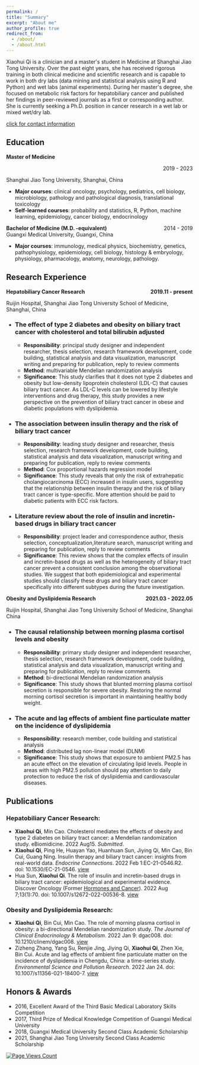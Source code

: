 ```yaml
---
permalink: /
title: "Summary"
excerpt: "About me"
author_profile: true
redirect_from: 
  - /about/
  - /about.html
---
```


Xiaohui Qi is a clinician and a master's student in Medicine at Shanghai Jiao Tong University. Over the past eight years, she has received rigorous training in both clinical medicine and scientific research and is capable to work in both dry labs (data mining and statistical analysis using R and Python) and wet labs (animal experiments). During her master's degree, she focused on metabolic risk factors for hepatobiliary cancer and published her findings in peer-reviewed journals as a first or corresponding author. She is currently seeking a Ph.D. position in cancer research in a wet lab or mixed wet/dry lab.

[click for contact information](https://xiaoohuiqi.github.io/contact)

## Education
**Master of Medicine**        <p style="text-align:right;">2019 - 2023</p>
Shanghai Jiao Tong University, Shanghai, China <br/>
  * **Major courses**: clinical oncology, psychology, pediatrics, cell biology, microbiology, pathology and pathological diagnosis, translational toxicology
  * **Self-learned courses**: probability and statistics, R, Python, machine learning, epidemiology, cancer biology, endocrinology

**Bachelor of Medicine (M.D. -equivalent)** <span style="float:right;">2014 - 2019</span>  <br/> 
Guangxi Medical University, Guangxi, China <br/>
  * **Major courses**: immunology, medical physics, biochemistry, genetics, pathophysiology, epidemiology, cell biology, histology & embryology, physiology, pharmacology, anatomy, neurology, pathology.

## Research Experience
**<p style="text-align:left;">Hepatobiliary Cancer Research<span style="float:right;">2019.11 - present</span></p>**
Ruijin Hospital, Shanghai Jiao Tong University School of Medicine, Shanghai, China <br/>
* ### The effect of type 2 diabetes and obesity on biliary tract cancer with cholesterol and total bilirubin adjusted
     * **Responsibility**: principal study designer and independent researcher, thesis selection, research framework development, code building, statistical analysis and data visualization, manuscript writing and preparing for publication, reply to review comments
     * **Method**: multivariable Mendelian randomization analysis
     * **Significance**: This study clarifies that it does not type 2 diabetes and obesity but low-density lipoprotein cholesterol (LDL-C) that causes biliary tract cancer. As LDL-C levels can be lowered by lifestyle interventions and drug therapy, this study provides a new perspective on the prevention of biliary tract cancer in obese and diabetic populations with dyslipidemia.

* ### The association between insulin therapy and the risk of biliary tract cancer
  * **Responsibility**: leading study designer and researcher, thesis selection, research framework development, code building, statistical analysis and data visualization, manuscript writing and preparing for publication, reply to review comments
  * **Method**: Cox proportional hazards regression model
  * **Significance**: This study reveals that only the risk of extrahepatic cholangiocarcinoma (ECC) increased in insulin users, suggesting that the relationship between insulin therapy and the risk of biliary tract cancer is type-specific. More attention should be paid to diabetic patients with ECC risk factors.

* ### Literature review about the role of insulin and incretin-based drugs in biliary tract cancer
  * **Responsibility**: project leader and correspondence author, thesis selection, conceptualization,literature search, manuscript writing and preparing for publication, reply to review comments
  * **Significance**: This review shows that the complex effects of insulin and incretin-based drugs as well as the heterogeneity of biliary tract cancer prevent a consistent conclusion among the observational studies. We suggest that both epidemiological and experimental studies should classify these drugs and biliary tract cancer specifically into different subtypes during the future investigation.
 
**<p style="text-align:left;">Obesity and Dyslipidemia Research<span style="float:right;">2021.03 - 2022.05</span></p>**
Ruijin Hospital, Shanghai Jiao Tong University School of Medicine, Shanghai China <br/>
* ### The causal relationship between morning plasma cortisol levels and obesity
  * **Responsibility**: primary study designer and independent researcher, thesis selection, research framework development, code building, statistical analysis and data visualization, manuscript writing and preparing for publication, reply to review comments
  * **Method**: bi-directional Mendelian randomization analysis
  * **Significance**: This study shows that blunted morning plasma cortisol secretion is responsible for severe obesity. Restoring the normal morning cortisol secretion is important in maintaining healthy body weight.

* ### The acute and lag effects of ambient fine particulate matter on the incidence of dyslipidemia
  * **Responsibility**: research member, code building and statistical analysis
  * **Method**: distributed lag non-linear model (DLNM)
  * **Significance**: This study shows that exposure to ambient PM2.5 has an acute effect on the elevation of circulating lipid levels. People in areas with high PM2.5 pollution should pay attention to daily protection to reduce the risk of dyslipidemia and cardiovascular diseases.

## Publications
### Hepatobiliary Cancer Research:
* **Xiaohui Qi**, Min Cao. Cholesterol mediates the effects of obesity and type 2 diabetes on biliary tract cancer: a Mendelian randomization study. eBiomidicine. 2022 Aug15. *Submitted*. 
* **Xiaohui Qi**, Ping He, Huayan Yao, Huanhuan Sun, Jiying Qi, Min Cao, Bin Cui, Guang Ning. Insulin therapy and biliary tract cancer: insights from real-world data. *Endocrine Connections*. 2022 Feb 1:EC-21-0546.R2. doi: 10.1530/EC-21-0546. [view](https://www.ncbi.nlm.nih.gov/pmc/articles/PMC8942312/)
* Hua Sun, **Xiaohui Qi**. The role of insulin and incretin-based drugs in biliary tract cancer: epidemiological and experimental evidence. Discover Oncology (Former [Hormones and Cancer](https://www.springer.com/journal/12672?gclid=Cj0KCQjw7KqZBhCBARIsAI-fTKLZJ2DO3GEaaAC3G3c6_DpoOlZ3j9tOlu0LETdgk0fK3gtHQYkewRYaAif8EALw_wcB)). 2022 Aug 7;13(1):70. doi: 10.1007/s12672-022-00536-8. [view](https://www.ncbi.nlm.nih.gov/pmc/articles/PMC9357599/)

### Obesity and Dyslipidemia Research:
* **Xiaohui Qi**, Bin Cui, Min Cao. The role of morning plasma cortisol in obesity: a bi-directional Mendelian randomization study. *The Journal of Clinical Endocrinology & Metabolism*. 2022 Jan 9: dgac008. doi: 10.1210/clinem/dgac008. [view](https://academic.oup.com/jcem/article/107/5/e1954/6501484)
* Zizheng Zhang, Yang Su, Renjie Jing, Jiying Qi, **Xiaohui Qi**, Zhen Xie, Bin Cui. Acute and lag effects of ambient fine particulate matter on the incidence of dyslipidemia in Chengdu, China: a time-series study. *Environmental Science and Pollution Research*. 2022 Jan 24. doi: 10.1007/s11356-021-18400-7. [view](https://link.springer.com/article/10.1007/s11356-021-18400-7)

## Honors & Awards
* 2016, Excellent Award of the Third Basic Medical Laboratory Skills Competition
* 2017, Third Prize of Medical Knowledge Competition of Guangxi Medical University
* 2018, Guangxi Medical University Second Class Academic Scholarship
* 2021, Shanghai Jiao Tong University Second Class Academic Scholarship

[![Page Views Count](https://badges.toozhao.com/badges/01GD2HAZNE6KPK8JJ1HMAM6AN0/blue.svg)](https://badges.toozhao.com/stats/01GD2HAZNE6KPK8JJ1HMAM6AN0 "Get your own page views count badge on badges.toozhao.com")